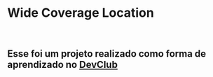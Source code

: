 <h1>Wide Coverage Location</>
<br>
<br>
<h2>Esse foi um projeto realizado como forma de aprendizado no <a href="https://rodolfomori.com.br/devclub">DevClub</a><h2/>
